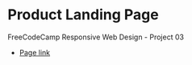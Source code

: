 # Product Landing Page
FreeCodeCamp Responsive Web Design - Project 03

- [Page link](https://eduardodsn.github.io/product-landing-page-fcc/)
